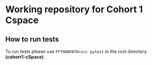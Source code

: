 # Working repository for Cohort 1 Cspace
## How to run tests
To run tests please use `PYTHONPATH=src pytest` in the root directory **(cohort1-cSpace)**

